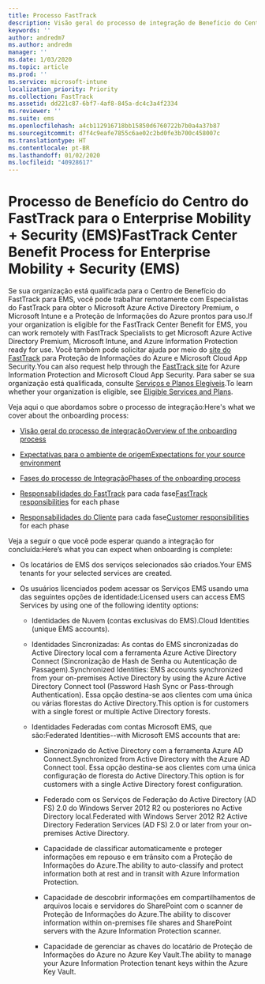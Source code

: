 ```yaml
---
title: Processo FastTrack
description: Visão geral do processo de integração de Benefício do Centro do FastTrack
keywords: ''
author: andredm7
ms.author: andredm
manager: ''
ms.date: 1/03/2020
ms.topic: article
ms.prod: ''
ms.service: microsoft-intune
localization_priority: Priority
ms.collection: FastTrack
ms.assetid: dd221c87-6bf7-4af8-845a-dc4c3a4f2334
ms.reviewer: ''
ms.suite: ems
ms.openlocfilehash: a4cb112916718bb15850d6760722b7b0a4a37b87
ms.sourcegitcommit: d7f4c9eafe7855c6ae02c2bd0fe3b700c458007c
ms.translationtype: HT
ms.contentlocale: pt-BR
ms.lasthandoff: 01/02/2020
ms.locfileid: "40928617"
---
```

# <a name="fasttrack-center-benefit-process-for-enterprise-mobility--security-ems"></a><span data-ttu-id="44bf8-103">Processo de Benefício do Centro do FastTrack para o Enterprise Mobility + Security (EMS)</span><span class="sxs-lookup"><span data-stu-id="44bf8-103">FastTrack Center Benefit Process for Enterprise Mobility + Security (EMS)</span></span>
<span data-ttu-id="44bf8-104">Se sua organização está qualificada para o Centro de Benefício do FastTrack para EMS, você pode trabalhar remotamente com Especialistas do FastTrack para obter o Microsoft Azure Active Directory Premium, o Microsoft Intune e a Proteção de Informações do Azure prontos para uso.</span><span class="sxs-lookup"><span data-stu-id="44bf8-104">If your organization is eligible for the FastTrack Center Benefit for EMS, you can work remotely with FastTrack Specialists to get Microsoft Azure Active Directory Premium, Microsoft Intune, and Azure Information Protection ready for use.</span></span> <span data-ttu-id="44bf8-105">Você também pode solicitar ajuda por meio do [site do FastTrack](https://www.microsoft.com/fasttrack/microsoft-365/ems) para Proteção de Informações do Azure e Microsoft Cloud App Security.</span><span class="sxs-lookup"><span data-stu-id="44bf8-105">You can also request help through the [FastTrack site](https://www.microsoft.com/fasttrack/microsoft-365/ems) for Azure Information Protection and Microsoft Cloud App Security.</span></span> <span data-ttu-id="44bf8-106">Para saber se sua organização está qualificada, consulte [Serviços e Planos Elegíveis](M365-eligible-services-and-plans.md).</span><span class="sxs-lookup"><span data-stu-id="44bf8-106">To learn whether your organization is eligible, see [Eligible Services and Plans](M365-eligible-services-and-plans.md).</span></span>


<span data-ttu-id="44bf8-107">Veja aqui o que abordamos sobre o processo de integração:</span><span class="sxs-lookup"><span data-stu-id="44bf8-107">Here's what we cover about the onboarding process:</span></span>

-   [<span data-ttu-id="44bf8-108">Visão geral do processo de integração</span><span class="sxs-lookup"><span data-stu-id="44bf8-108">Overview of the onboarding process</span></span>](EMS-fasttrack-benefit-overview.md)

-   [<span data-ttu-id="44bf8-109">Expectativas para o ambiente de origem</span><span class="sxs-lookup"><span data-stu-id="44bf8-109">Expectations for your source environment</span></span>](EMS-source-environment-expectations.md)

-   [<span data-ttu-id="44bf8-110">Fases do processo de Integração</span><span class="sxs-lookup"><span data-stu-id="44bf8-110">Phases of the onboarding process</span></span>](EMS-onboarding-phases.md)

-   <span data-ttu-id="44bf8-111">[Responsabilidades do FastTrack](EMS-fasttrack-responsibilities.md) para cada fase</span><span class="sxs-lookup"><span data-stu-id="44bf8-111">[FastTrack responsibilities](EMS-fasttrack-responsibilities.md) for each phase</span></span>

-   <span data-ttu-id="44bf8-112">[Responsabilidades do Cliente](EMS-your-responsibilities.md) para cada fase</span><span class="sxs-lookup"><span data-stu-id="44bf8-112">[Customer responsibilities](EMS-your-responsibilities.md) for each phase</span></span>

<span data-ttu-id="44bf8-113">Veja a seguir o que você pode esperar quando a integração for concluída:</span><span class="sxs-lookup"><span data-stu-id="44bf8-113">Here’s what you can expect when onboarding is complete:</span></span>

-   <span data-ttu-id="44bf8-114">Os locatários de EMS dos serviços selecionados são criados.</span><span class="sxs-lookup"><span data-stu-id="44bf8-114">Your EMS tenants for your selected services are created.</span></span>

-   <span data-ttu-id="44bf8-115">Os usuários licenciados podem acessar os Serviços EMS usando uma das seguintes opções de identidade:</span><span class="sxs-lookup"><span data-stu-id="44bf8-115">Licensed users can access EMS Services by using one of the following identity options:</span></span>

    -   <span data-ttu-id="44bf8-116">Identidades de Nuvem (contas exclusivas do EMS).</span><span class="sxs-lookup"><span data-stu-id="44bf8-116">Cloud Identities (unique EMS accounts).</span></span>

    -   <span data-ttu-id="44bf8-117">Identidades Sincronizadas: As contas do EMS sincronizadas do Active Directory local com a ferramenta Azure Active Directory Connect (Sincronização de Hash de Senha ou Autenticação de Passagem).</span><span class="sxs-lookup"><span data-stu-id="44bf8-117">Synchronized Identities: EMS accounts synchronized from your on-premises Active Directory by using the Azure Active Directory Connect tool (Password Hash Sync or Pass-through Authentication).</span></span> <span data-ttu-id="44bf8-118">Essa opção destina-se aos clientes com uma única ou várias florestas do Active Directory.</span><span class="sxs-lookup"><span data-stu-id="44bf8-118">This option is for customers with a single forest or multiple Active Directory forests.</span></span>

    -   <span data-ttu-id="44bf8-119">Identidades Federadas com contas Microsoft EMS, que são:</span><span class="sxs-lookup"><span data-stu-id="44bf8-119">Federated Identities--with Microsoft EMS accounts that are:</span></span>

        -   <span data-ttu-id="44bf8-120">Sincronizado do Active Directory com a ferramenta Azure AD Connect.</span><span class="sxs-lookup"><span data-stu-id="44bf8-120">Synchronized from Active Directory with the Azure AD Connect tool.</span></span> <span data-ttu-id="44bf8-121">Essa opção destina-se aos clientes com uma única configuração de floresta do Active Directory.</span><span class="sxs-lookup"><span data-stu-id="44bf8-121">This option is for customers with a single Active Directory forest configuration.</span></span>

        -   <span data-ttu-id="44bf8-122">Federado com os Serviços de Federação do Active Directory (AD FS) 2.0 do Windows Server 2012 R2 ou posteriores no Active Directory local.</span><span class="sxs-lookup"><span data-stu-id="44bf8-122">Federated with Windows Server 2012 R2 Active Directory Federation Services (AD FS) 2.0 or later from your on-premises Active Directory.</span></span>

        -   <span data-ttu-id="44bf8-123">Capacidade de classificar automaticamente e proteger informações em repouso e em trânsito com a Proteção de Informações do Azure.</span><span class="sxs-lookup"><span data-stu-id="44bf8-123">The ability to auto-classify and protect information both at rest and in transit with Azure Information Protection.</span></span> 

        -   <span data-ttu-id="44bf8-124">Capacidade de descobrir informações em compartilhamentos de arquivos locais e servidores do SharePoint com o scanner de Proteção de Informações do Azure.</span><span class="sxs-lookup"><span data-stu-id="44bf8-124">The ability to discover information within on-premises file shares and SharePoint servers with the Azure Information Protection scanner.</span></span> 

        -   <span data-ttu-id="44bf8-125">Capacidade de gerenciar as chaves do locatário de Proteção de Informações do Azure no Azure Key Vault.</span><span class="sxs-lookup"><span data-stu-id="44bf8-125">The ability to manage your Azure Information Protection tenant keys within the Azure Key Vault.</span></span> 
